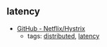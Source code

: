 latency 
---
* [GitHub - Netflix/Hystrix](https://github.com/Netflix/Hystrix)
    * tags: [distributed](../tags/distributed.md), [latency](../tags/latency.md)
